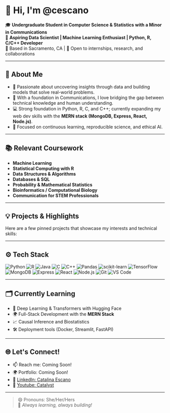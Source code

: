 # 👋 Hi, I'm @cescano

🎓 **Undergraduate Student in Computer Science & Statistics with a Minor in Communications**  
🧠 **Aspiring Data Scientist | Machine Learning Enthusiast | Python, R, C/C++ Developer**  
📍 Based in Sacramento, CA | 💼 Open to internships, research, and collaborations

---

## 🧠 About Me
- 🔬 Passionate about uncovering insights through data and building models that solve real-world problems.
- 💬 With a foundation in Communications, I love bridging the gap between technical knowledge and human understanding.
- 💻 Strong foundation in Python, R, C, and C++; currently expanding my web dev skills with the **MERN stack (MongoDB, Express, React, Node.js)**.
- 🎯 Focused on continuous learning, reproducible science, and ethical AI.

---

## 📚 Relevant Coursework
- **Machine Learning**  
- **Statistical Computing with R**  
- **Data Structures & Algorithms**  
- **Databases & SQL**  
- **Probability & Mathematical Statistics**  
- **Bioinformatics / Computational Biology**  
- **Communication for STEM Professionals**

---

## 💡 Projects & Highlights
Here are a few pinned projects that showcase my interests and technical skills:

---

## ⚙️ Tech Stack
![Python](https://img.shields.io/badge/-Python-3776AB?style=flat&logo=python&logoColor=white)
![R](https://img.shields.io/badge/-R-276DC3?style=flat&logo=r&logoColor=white)
![Java](https://img.shields.io/badge/-Java-007396?style=flat&logo=java&logoColor=white)
![C](https://img.shields.io/badge/-C-A8B9CC?style=flat&logo=c)
![C++](https://img.shields.io/badge/-C++-00599C?style=flat&logo=c%2B%2B&logoColor=white)
![Pandas](https://img.shields.io/badge/-Pandas-150458?style=flat&logo=pandas)
![scikit-learn](https://img.shields.io/badge/-scikit--learn-F7931E?style=flat&logo=scikit-learn)
![TensorFlow](https://img.shields.io/badge/-TensorFlow-FF6F00?style=flat&logo=tensorflow)
![MongoDB](https://img.shields.io/badge/-MongoDB-47A248?style=flat&logo=mongodb)
![Express](https://img.shields.io/badge/-Express-000000?style=flat&logo=express)
![React](https://img.shields.io/badge/-React-61DAFB?style=flat&logo=react)
![Node.js](https://img.shields.io/badge/-Node.js-339933?style=flat&logo=node.js)
![Git](https://img.shields.io/badge/-Git-F05032?style=flat&logo=git)
![VS Code](https://img.shields.io/badge/-VS%20Code-007ACC?style=flat&logo=visual-studio-code)

---

## 🗂️ Currently Learning
- 🤖 Deep Learning & Transformers with Hugging Face
- 🌍 Full-Stack Development with the **MERN Stack**
- 📈 Causal Inference and Biostatistics
- 🛠️ Deployment tools (Docker, Streamlit, FastAPI)

---

## 🌐 Let's Connect!
- 📫 Reach me: Coming Soon!
- 🌍 Portfolio: Coming Soon!
- 💼 [LinkedIn: Catalina Escano](https://www.linkedin.com/in/catalinamescano/)
- 🧠 [Youtube: Catalyst](https://www.youtube.com/@SacCatalyst)

---

> 😄 Pronouns: She/Her/Hers  
> 🚀 *Always learning, always building!*

<!---
cescano/cescano is a ✨ special ✨ repository because its `README.md` (this file) appears on your GitHub profile.
You can click the Preview link to take a look at your changes.
--->
